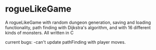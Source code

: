 # rogueLikeGame

A rogueLikeGame with random dungeon generation, saving and loading functionality, path finding with Dijkstra's algorithm, and 
  with 16 different kinds of monsters. All written in C
  
current bugs:
  -can't update pathFinding with player moves.
